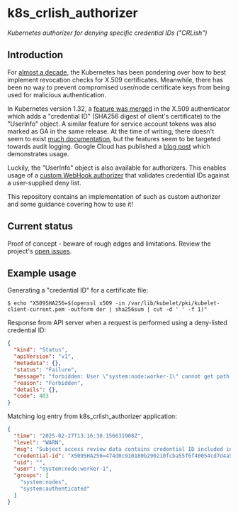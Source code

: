 # k8s\_crlish\_authorizer
_Kubernetes authorizer for denying specific credential IDs ("CRLish")_


## Introduction
For [almost a decade](https://github.com/kubernetes/kubernetes/issues/18982), the Kubernetes
has been pondering over how to best implement revocation checks for X.509 certificates.
Meanwhile, there has been no way to prevent compromised user/node certificate keys from being used
for malicious authentication.  
  
In Kubernetes version 1.32,
a [feature was merged](https://github.com/kubernetes/kubernetes/pull/125634) in the X.509
authenticator which adds a "credential ID" (SHA256 digest of client's certificate) to the
"UserInfo" object. A similar feature for service account tokens was also marked as GA in the same
release. At the time of writing, there doesn't seem to exist
[much documentation](https://github.com/kubernetes/website/pull/47715), but the features seem to
be targeted towards audit logging. Google Cloud has published a
[blog post](https://cloud.google.com/kubernetes-engine/docs/how-to/verify-identity-issuance-usage)
which demonstrates usage.  
  
Luckily, the "UserInfo" object is also available for authorizers. This enables usage of a
[custom WebHook authorizer](https://kubernetes.io/docs/reference/access-authn-authz/webhook/) that
validates credential IDs against a user-supplied deny list.  
  
This repository contains an implementation of such as custom authorizer and some guidance covering
how to use it!


## Current status
Proof of concept - beware of rough edges and limitations. Review the project's
[open issues](https://github.com/menacit/k8s_crlish_authorizer/issues?q=is%3Aissue%20state%3Aopen).


## Example usage
Generating a "credential ID" for a certificate file:

```
$ echo "X509SHA256=$(openssl x509 -in /var/lib/kubelet/pki/kubelet-client-current.pem -outform der | sha256sum | cut -d ' ' -f 1)"
```

Response from API server when a request is performed using a deny-listed credential ID:

```json
{
  "kind": "Status",
  "apiVersion": "v1",
  "metadata": {},
  "status": "Failure",
  "message": "forbidden: User \"system:node:worker-1\" cannot get path \"/api\": Credential ID \"X509SHA256=474d0c910180b290210fcba55f6f40054cd7d4a50b476bb1cce87796d899e948\" is included in deny list (\"CRLish\")",
  "reason": "Forbidden",
  "details": {},
  "code": 403
}
```

Matching log entry from k8s\_crlish\_authorizer application:

```json
{
  "time": "2025-02-27T13:16:30.156631908Z",
  "level": "WARN",
  "msg": "Subject access review data contains credential ID included in deny list",
  "credential-id": "X509SHA256=474d0c910180b290210fcba55f6f40054cd7d4a50b476bb1cce87796d899e948",
  "uid": "",
  "user": "system:node:worker-1",
  "groups": [
    "system:nodes",
    "system:authenticated"
  ]
}
````
